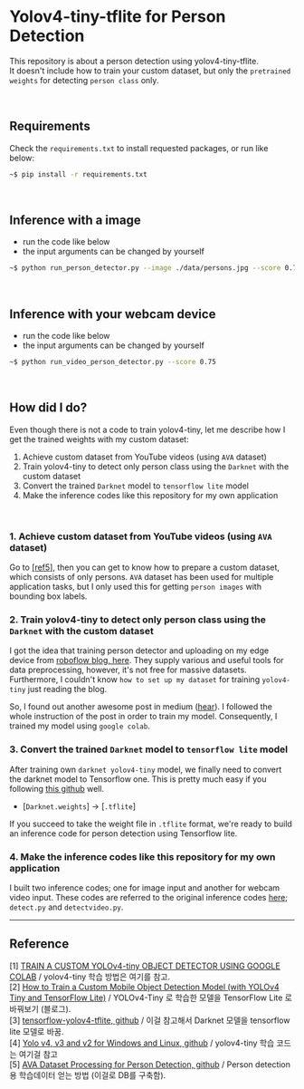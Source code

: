 # Yolov4-tiny-tflite for Person Detection
This repository is about a person detection using yolov4-tiny-tflite. <br/>
It doesn't include how to train your custom dataset, but only the ```pretrained weights``` for detecting ```person class``` only.


<br/>

## Requirements 
Check the ```requirements.txt``` to install requested packages, or run like below:
``` bash
~$ pip install -r requirements.txt
```


<br/>

## Inference with a image
* run the code like below 
* the input arguments can be changed by yourself
```bash
~$ python run_person_detector.py --image ./data/persons.jpg --score 0.75
```

<br/>


## Inference with your webcam device 
* run the code like below 
* the input arguments can be changed by yourself
```bash
~$ python run_video_person_detector.py --score 0.75
```

<br/>

## How did I do?
Even though there is not a code to train yolov4-tiny, let me describe how I get the trained weights with my custom dataset:
1. Achieve custom dataset from YouTube videos (using ```AVA``` dataset)
2. Train yolov4-tiny to detect only person class using the ```Darknet``` with the custom dataset
3. Convert the trained ```Darknet``` model to ```tensorflow lite``` model
4. Make the inference codes like this repository for my own application

<br/>

### 1. Achieve custom dataset from YouTube videos (using ```AVA``` dataset)
Go to [[ref5]](https://github.com/DoranLyong/AVA-Dataset-Processing-for-Person-Detection), then you can get to know how to prepare a custom dataset, which consists of only persons. ```AVA``` dataset has been used for multiple application tasks, but I only used this for getting ```person images``` with bounding box labels.


### 2. Train yolov4-tiny to detect only person class using the ```Darknet``` with the custom dataset
I got the idea that training person detector and uploading on my edge device from [roboflow blog, here](https://blog.roboflow.com/how-to-train-a-custom-mobile-object-detection-model/). They supply various and useful tools for data preprocessing, however, it's not free for massive datasets. Furthermore, I couldn't know ```how to set up my dataset``` for training ```yolov4-tiny``` just reading the blog.

So, I found out another awesome post in medium ([hear](https://medium.com/analytics-vidhya/train-a-custom-yolov4-tiny-object-detector-using-google-colab-b58be08c9593#a70f)). I followed the whole instruction of the post in order to train my model. Consequently, I trained my model using ```google colab```.


### 3. Convert the trained ```Darknet``` model to ```tensorflow lite``` model
After training own ```darknet yolov4-tiny``` model, we finally need to convert the darknet model to Tensorflow one. This is pretty much easy if you following [this github](https://github.com/hunglc007/tensorflow-yolov4-tflite) well. 
* [```Darknet.weights```] → [```.tflite```]

If you succeed to take the weight file in ```.tflite``` format, we're ready to build an inference code for person detection using Tensorflow lite.

### 4. Make the inference codes like this repository for my own application
I built two inference codes; one for image input and another for webcam video input. These codes are referred to the original inference codes [here](https://github.com/hunglc007/tensorflow-yolov4-tflite);  ```detect.py``` and ```detectvideo.py```.

***
## Reference 

[1] [TRAIN A CUSTOM YOLOv4-tiny OBJECT DETECTOR USING GOOGLE COLAB](https://medium.com/analytics-vidhya/train-a-custom-yolov4-tiny-object-detector-using-google-colab-b58be08c9593#a70f) / yolov4-tiny 학습 방법은 여기를 참고.<br/>
[2] [How to Train a Custom Mobile Object Detection Model (with YOLOv4 Tiny and TensorFlow Lite)](https://blog.roboflow.com/how-to-train-a-custom-mobile-object-detection-model/) / YOLOv4-Tiny 로 학습한 모델을 TensorFlow Lite 로 바꿔보기 (블로그). <br/>
[3] [tensorflow-yolov4-tflite, github](https://github.com/hunglc007/tensorflow-yolov4-tflite) / 이걸 참고해서 Darknet 모델을 tensorflow lite 모델로 바꿈.<br/>
[4] [Yolo v4, v3 and v2 for Windows and Linux, github](https://github.com/AlexeyAB/darknet) / yolov4-tiny 학습 코드는 여기걸 참고 <br/>
[5] [AVA Dataset Processing for Person Detection, github](https://github.com/DoranLyong/AVA-Dataset-Processing-for-Person-Detection) / Person detection용 학습데이터 얻는 방법 (이걸로 DB를 구축함).  <br/>